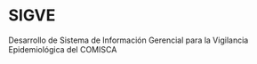 # SIGVE
Desarrollo de Sistema de Información Gerencial para la Vigilancia Epidemiológica del COMISCA
